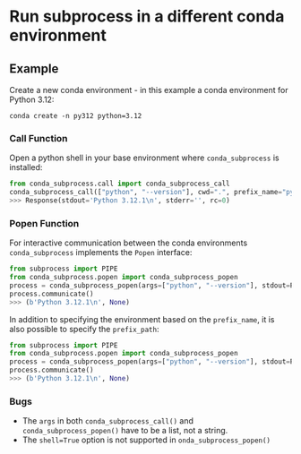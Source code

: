 # Run subprocess in a different conda environment

## Example 
Create a new conda environment - in this example a conda environment for Python 3.12:
```commandline
conda create -n py312 python=3.12 
```

### Call Function 
Open a python shell in your base environment where `conda_subprocess` is installed:
```python
from conda_subprocess.call import conda_subprocess_call
conda_subprocess_call(["python", "--version"], cwd=".", prefix_name="py312")
>>> Response(stdout='Python 3.12.1\n', stderr='', rc=0)
```

### Popen Function 
For interactive communication between the conda environments `conda_subprocess` implements the `Popen` interface:
```python
from subprocess import PIPE
from conda_subprocess.popen import conda_subprocess_popen
process = conda_subprocess_popen(args=["python", "--version"], stdout=PIPE, prefix_name="py312")
process.communicate()
>>> (b'Python 3.12.1\n', None)
```

In addition to specifying the environment based on the `prefix_name`, it is also possible to specify the `prefix_path`:
```python
from subprocess import PIPE
from conda_subprocess.popen import conda_subprocess_popen
process = conda_subprocess_popen(args=["python", "--version"], stdout=PIPE, prefix_path="/Users/janssen/mambaforge/envs/py312")
process.communicate()
>>> (b'Python 3.12.1\n', None)
```

### Bugs
* The `args` in both `conda_subprocess_call()` and `conda_subprocess_popen()` have to be a list, not a string.
* The `shell=True` option is not supported in `onda_subprocess_popen()`